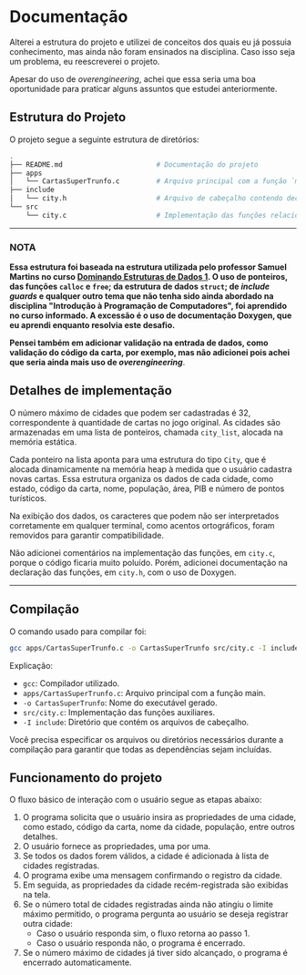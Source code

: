 # Documentação

Alterei a estrutura do projeto e utilizei de conceitos dos quais eu já possuia
conhecimento, mas ainda não foram ensinados na disciplina. Caso isso seja um
problema, eu reescreverei o projeto.

Apesar do uso de *overengineering*, achei que essa seria uma boa oportunidade
para praticar alguns assuntos que estudei anteriormente.

## Estrutura do Projeto

O projeto segue a seguinte estrutura de diretórios:

```bash
.
├── README.md                       # Documentação do projeto
├── apps
│   └── CartasSuperTrunfo.c         # Arquivo principal com a função `main`
├── include
│   └── city.h                      # Arquivo de cabeçalho contendo declarações relacionadas às cidades
└── src
    └── city.c                      # Implementação das funções relacionadas às cidades
```

---

### NOTA

**Essa estrutura foi baseada na estrutura utilizada pelo professor Samuel
Martins no curso [Dominando Estruturas de Dados 1](https://github.com/xavecoding/dominando-estruturas-de-dados-1).
O uso de ponteiros, das funções `calloc` e `free`; da estrutura de dados
`struct`; de *include guards* e qualquer outro tema que não tenha sido ainda
abordado na disciplina "Introdução à Programação de Computadores", foi aprendido
no curso informado. A excessão é o uso de documentação Doxygen, que eu aprendi
enquanto resolvia este desafio.**

**Pensei também em adicionar validação na entrada de dados, como validação do
código da carta, por exemplo, mas não adicionei pois achei que seria ainda mais
uso de *overengineering***.

## Detalhes de implementação

O número máximo de cidades que podem ser cadastradas é 32, correspondente à
quantidade de cartas no jogo original. As cidades são armazenadas em uma lista
de ponteiros, chamada `city_list`, alocada na memória estática.

Cada ponteiro na lista aponta para uma estrutura do tipo `City`, que é alocada
dinamicamente na memória heap à medida que o usuário cadastra novas cartas. Essa
estrutura organiza os dados de cada cidade, como estado, código da carta, nome,
população, área, PIB e número de pontos turísticos.

Na exibição dos dados, os caracteres que podem não ser interpretados
corretamente em qualquer terminal, como acentos ortográficos, foram removidos
para garantir compatibilidade.

Não adicionei comentários na implementação das funções, em `city.c`, porque o
código ficaria muito poluído. Porém, adicionei documentação na declaração das
funções, em `city.h`, com o uso de Doxygen.

---

## Compilação

O comando usado para compilar foi:

```bash
gcc apps/CartasSuperTrunfo.c -o CartasSuperTrunfo src/city.c -I include
```

Explicação:

- `gcc`: Compilador utilizado.
- `apps/CartasSuperTrunfo.c`: Arquivo principal com a função main.
- `-o CartasSuperTrunfo`: Nome do executável gerado.
- `src/city.c`: Implementação das funções auxiliares.
- `-I include`: Diretório que contém os arquivos de cabeçalho.

Você precisa especificar os arquivos ou diretórios necessários durante a
compilação para garantir que todas as dependências sejam incluídas.

## Funcionamento do projeto

O fluxo básico de interação com o usuário segue as etapas abaixo:

1. O programa solicita que o usuário insira as propriedades de uma cidade, como
estado, código da carta, nome da cidade, população, entre outros detalhes.
2. O usuário fornece as propriedades, uma por uma.
3. Se todos os dados forem válidos, a cidade é adicionada à lista de cidades
registradas.
4. O programa exibe uma mensagem confirmando o registro da cidade.
5. Em seguida, as propriedades da cidade recém-registrada são exibidas na tela.
6. Se o número total de cidades registradas ainda não atingiu o limite máximo
permitido, o programa pergunta ao usuário se deseja registrar outra cidade:
    - Caso o usuário responda sim, o fluxo retorna ao passo 1.
    - Caso o usuário responda não, o programa é encerrado.
7. Se o número máximo de cidades já tiver sido alcançado, o programa é encerrado
automaticamente.
